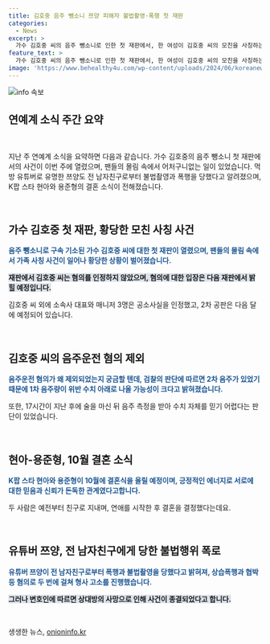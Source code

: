 ```yaml
---
title: 김호중 음주 뺑소니 쯔양 피해자 불법촬영·폭행 첫 재판
categories:
  - News
excerpt: >
  가수 김호중 씨의 음주 뺑소니로 인한 첫 재판에서, 한 여성이 김호중 씨의 모친을 사칭하는 황당한 일이 있었고, 김호중 씨의 법정 등장에 대한 팬들의 반응과 이에 관련된 논란, 그리고 김호중 씨와 소속사 관계자들의 혐의에 대한 입장을 다룬 기사입니다. 또한, 인기 가수 현아 씨와 용준형 씨의 결혼 소식과 유명 유튜버 쯔양의 전 남자친구로부터의 폭행과 불법촬영 피해에 대한 내용을 소개하였습니다.
feature_text: >
  가수 김호중 씨의 음주 뺑소니로 인한 첫 재판에서, 한 여성이 김호중 씨의 모친을 사칭하는 황당한 일이 있었고, 김호중 씨의 법정 등장에 대한 팬들의 반응과 이에 관련된 논란, 그리고 김호중 씨와 소속사 관계자들의 혐의에 대한 입장을 다룬 기사입니다. 또한, 인기 가수 현아 씨와 용준형 씨의 결혼 소식과 유명 유튜버 쯔양의 전 남자친구로부터의 폭행과 불법촬영 피해에 대한 내용을 소개하였습니다.
image: 'https://www.behealthy4u.com/wp-content/uploads/2024/06/koreanews.jpg'
---
```


<p><img src="https://www.behealthy4u.com/wp-content/uploads/2024/06/koreanews.jpg" alt="info 속보" /></p>

<h2 data-ke-size="size26">연예계 소식 주간 요약</h2>

<p data-ke-size="size16">&nbsp;</p>

<p data-ke-size="size16">지난 주 연예계 소식을 요약하면 다음과 같습니다. 가수 김호중의 음주 뺑소니 첫 재판에서의 사건이 이번 주에 열렸으며, 팬들의 몰림 속에서 어처구니없는 일이 있었습니다. 먹방 유튜버로 유명한 쯔양도 전 남자친구로부터 불법촬영과 폭행을 당했다고 알려졌으며, K팝 스타 현아와 용준형의 결혼 소식이 전해졌습니다.</p>

<p data-ke-size="size16">&nbsp;</p>

<h2 data-ke-size="size24">가수 김호중 첫 재판, 황당한 모친 사칭 사건</h2>

<p data-ke-size="size16"><b><span style="color: #1a5490;">음주 뺑소니로 구속 기소된 가수 김호중 씨에 대한 첫 재판이 열렸으며, 팬들의 몰림 속에서 가족 사칭 사건이 일어나 황당한 상황이 벌어졌습니다.</span></b></p>

<p data-ke-size="size16"><b><span style="background-color: #21538527;">재판에서 김호중 씨는 혐의를 인정하지 않았으며, 혐의에 대한 입장은 다음 재판에서 밝힐 예정입니다.</span></b></p>

<p data-ke-size="size16">김호중 씨 외에 소속사 대표와 매니저 3명은 공소사실을 인정했고, 2차 공판은 다음 달에 예정되어 있습니다.</p>

<p data-ke-size="size16">&nbsp;</p>

<h2 data-ke-size="size24">김호중 씨의 음주운전 혐의 제외</h2>

<p data-ke-size="size16"><b><span style="color: #1a5490;">음주운전 혐의가 왜 제외되었는지 궁금할 텐데, 검찰의 판단에 따르면 2차 음주가 있었기 때문에 1차 음주량이 위반 수치 아래로 나올 가능성이 크다고 밝혀졌습니다.</span></b></p>

<p data-ke-size="size16">또한, 17시간이 지난 후에 술을 마신 뒤 음주 측정을 받아 수치 자체를 믿기 어렵다는 판단이 있었습니다.</p>

<p data-ke-size="size16">&nbsp;</p>

<h2 data-ke-size="size24">현아-용준형, 10월 결혼 소식</h2>

<p data-ke-size="size16"><b><span style="color: #1a5490;">K팝 스타 현아와 용준형이 10월에 결혼식을 올릴 예정이며, 긍정적인 에너지로 서로에 대한 믿음과 신뢰가 돈독한 관계였다고합니다.</span></b></p>

<p data-ke-size="size16">두 사람은 예전부터 친구로 지내며, 연애를 시작한 후 결혼을 결정했다는데요.</p>

<p data-ke-size="size16">&nbsp;</p>

<h2 data-ke-size="size24">유튜버 쯔양, 전 남자친구에게 당한 불법행위 폭로</h2>

<p data-ke-size="size16"><b><span style="color: #1a5490;">유튜버 쯔양이 전 남자친구로부터 폭행과 불법촬영을 당했다고 밝혀져, 상습폭행과 협박 등 혐의로 두 번에 걸쳐 형사 고소를 진행했습니다.</span></b></p>

<p data-ke-size="size16"><b><span style="background-color: #21538527;">그러나 변호인에 따르면 상대방의 사망으로 인해 사건이 종결되었다고 합니다.</span></b></p>

<p data-ke-size="size16">&nbsp;</p>
생생한 뉴스, <a href="https://onioninfo.kr" rel="dofollow">onioninfo.kr</a>


